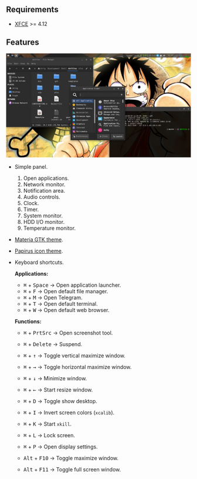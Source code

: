 ## Requirements

* [XFCE](https://xfce.org) >= 4.12

## Features

<p align="center">
  <img src="screenshots/desktop.png"/>
</p>

* Simple panel.

  1. Open applications.
  2. Network monitor.
  3. Notification area.
  4. Audio controls.
  5. Clock.
  6. Timer.
  7. System monitor.
  8. HDD I/O monitor.
  9. Temperature monitor.

* [Materia GTK theme](https://github.com/nana-4/materia-theme).
* [Papirus icon theme](https://git.io/papirus-icon-theme).

* Keyboard shortcuts.

  **Applications:**

  * <kbd>⌘</kbd> + <kbd>Space</kbd> -> Open application launcher.
  * <kbd>⌘</kbd> + <kbd>F</kbd> -> Open default file manager.
  * <kbd>⌘</kbd> + <kbd>M</kbd> -> Open Telegram.
  * <kbd>⌘</kbd> + <kbd>T</kbd> -> Open default terminal.
  * <kbd>⌘</kbd> + <kbd>W</kbd> -> Open default web browser.

  **Functions:**

  * <kbd>⌘</kbd> + <kbd>PrtSrc</kbd> -> Open screenshot tool.
  * <kbd>⌘</kbd> + <kbd>Delete</kbd> -> Suspend.
  * <kbd>⌘</kbd> + <kbd>↑</kbd> -> Toggle vertical maximize window.
  * <kbd>⌘</kbd> + <kbd>→</kbd> -> Toggle horizontal maximize window.
  * <kbd>⌘</kbd> + <kbd>↓</kbd> -> Minimize window.
  * <kbd>⌘</kbd> + <kbd>←</kbd> -> Start resize window.
  * <kbd>⌘</kbd> + <kbd>D</kbd> -> Toggle show desktop.
  * <kbd>⌘</kbd> + <kbd>I</kbd> -> Invert screen colors (`xcalib`).
  * <kbd>⌘</kbd> + <kbd>K</kbd> -> Start `xkill`.
  * <kbd>⌘</kbd> + <kbd>L</kbd> -> Lock screen.
  * <kbd>⌘</kbd> + <kbd>P</kbd> -> Open display settings.

  * <kbd>Alt</kbd> + <kbd>F10</kbd> -> Toggle maximize window.
  * <kbd>Alt</kbd> + <kbd>F11</kbd> -> Toggle full screen window.

